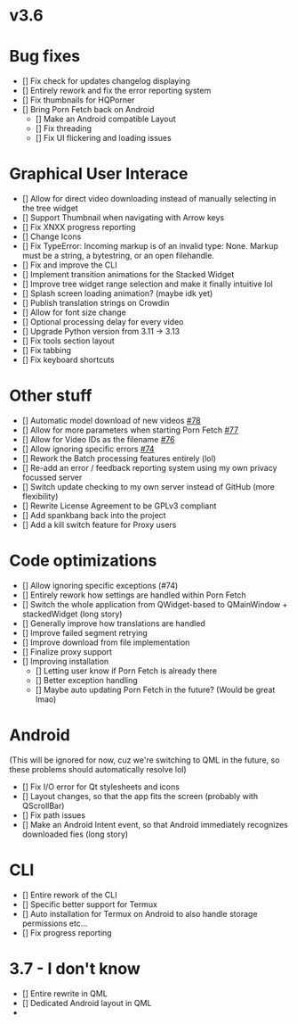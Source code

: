 # v3.6


# Bug fixes
- [] Fix check for updates changelog displaying
- [] Entirely rework and fix the error reporting system
- [] Fix thumbnails for HQPorner
- [] Bring Porn Fetch back on Android
  - [] Make an Android compatible Layout
  - [] Fix threading
  - [] Fix UI flickering and loading issues

# Graphical User Interace
- [] Allow for direct video downloading instead of manually selecting in the tree widget
- [] Support Thumbnail when navigating with Arrow keys
- [] Fix XNXX progress reporting
- [] Change Icons
- [] Fix TypeError: Incoming markup is of an invalid type: None. Markup must be a string, a bytestring, or an open filehandle.
- [] Fix and improve the CLI
- [] Implement transition animations for the Stacked Widget
- [] Improve tree widget range selection and make it finally intuitive lol
- [] Splash screen loading animation? (maybe idk yet)
- [] Publish translation strings on Crowdin 
- [] Allow for font size change
- [] Optional processing delay for every video
- [] Upgrade Python version from 3.11 -> 3.13
- [] Fix tools section layout
- [] Fix tabbing
- [] Fix keyboard shortcuts

# Other stuff
- [] Automatic model download of new videos [#78](https://github.com/EchterAlsFake/Porn_Fetch/issues/78)
- [] Allow for more parameters when starting Porn Fetch [#77](https://github.com/EchterAlsFake/Porn_Fetch/issues/77)
- [] Allow for Video IDs as the filename [#76](https://github.com/EchterAlsFake/Porn_Fetch/issues/76)
- [] Allow ignoring specific errors [#74](https://github.com/EchterAlsFake/Porn_Fetch/issues/74)
- [] Rework the Batch processing features entirely (lol)
- [] Re-add an error / feedback reporting system using my own privacy focussed server
- [] Switch update checking to my own server instead of GitHub (more flexibility)
- [] Rewrite License Agreement to be GPLv3 compliant
- [] Add spankbang back into the project
- [] Add a kill switch feature for Proxy users

# Code optimizations
- [] Allow ignoring specific exceptions (#74)
- [] Entirely rework how settings are handled within Porn Fetch
- [] Switch the whole application from QWidget-based to QMainWindow + stackedWidget (long story)
- [] Generally improve how translations are handled
- [] Improve failed segment retrying
- [] Improve download from file implementation
- [] Finalize proxy support
- [] Improving installation
  - [] Letting user know if Porn Fetch is already there
  - [] Better exception handling
  - [] Maybe auto updating Porn Fetch in the future? (Would be great lmao)

# Android
(This will be ignored for now, cuz we're switching to QML in the future, so these problems should automatically resolve lol)
- [] Fix I/O error for Qt stylesheets and icons
- [] Layout changes, so that the app fits the screen (probably with QScrollBar)
- [] Fix path issues
- [] Make an Android Intent event, so that Android immediately recognizes downloaded fies (long story)

# CLI
- [] Entire rework of the CLI
- [] Specific better support for Termux
- [] Auto installation for Termux on Android to also handle storage permissions etc...
- [] Fix progress reporting


# 3.7 - I don't know
- [] Entire rewrite in QML
- [] Dedicated Android layout in QML
- 